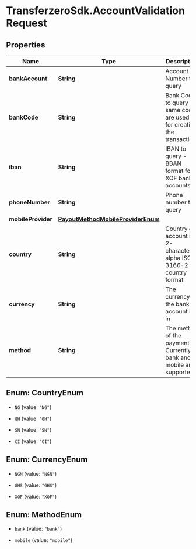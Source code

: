 # TransferzeroSdk.AccountValidationRequest

## Properties
Name | Type | Description | Notes
------------ | ------------- | ------------- | -------------
**bankAccount** | **String** | Account Number to query | [optional] 
**bankCode** | **String** | Bank Code to query - same codes are used as for creating the transactions | [optional] 
**iban** | **String** | IBAN to query - BBAN format for XOF bank accounts | [optional] 
**phoneNumber** | **String** | Phone number to query | [optional] 
**mobileProvider** | [**PayoutMethodMobileProviderEnum**](PayoutMethodMobileProviderEnum.md) |  | [optional] 
**country** | **String** | Country of account in 2-character alpha ISO 3166-2 country format | 
**currency** | **String** | The currency the bank account is in | 
**method** | **String** | The method of the payment. Currently bank and mobile are supported | 


<a name="CountryEnum"></a>
## Enum: CountryEnum


* `NG` (value: `"NG"`)

* `GH` (value: `"GH"`)

* `SN` (value: `"SN"`)

* `CI` (value: `"CI"`)




<a name="CurrencyEnum"></a>
## Enum: CurrencyEnum


* `NGN` (value: `"NGN"`)

* `GHS` (value: `"GHS"`)

* `XOF` (value: `"XOF"`)




<a name="MethodEnum"></a>
## Enum: MethodEnum


* `bank` (value: `"bank"`)

* `mobile` (value: `"mobile"`)




